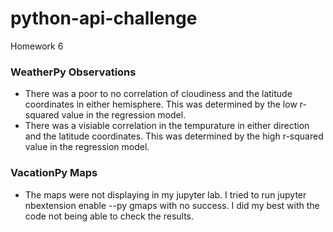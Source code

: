 # python-api-challenge
Homework 6

### WeatherPy Observations
* There was a poor to no correlation of cloudiness and the latitude coordinates in either hemisphere. This was determined by the low r-squared value in the regression model.
* There was a visiable correlation in the tempurature in either direction and the latitude coordinates. This was determined by the high r-squared value in the regression model.

### VacationPy Maps

* The maps were not displaying in my jupyter lab. I tried to run jupyter nbextension enable --py gmaps with no success. I did my best with the code not being able to check the results.
